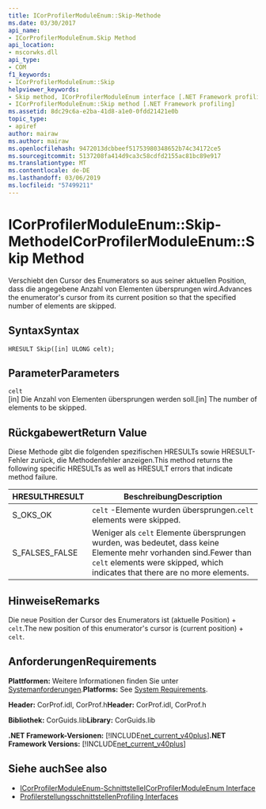 ```yaml
---
title: ICorProfilerModuleEnum::Skip-Methode
ms.date: 03/30/2017
api_name:
- ICorProfilerModuleEnum.Skip Method
api_location:
- mscorwks.dll
api_type:
- COM
f1_keywords:
- ICorProfilerModuleEnum::Skip
helpviewer_keywords:
- Skip method, ICorProfilerModuleEnum interface [.NET Framework profiling]
- ICorProfilerModuleEnum::Skip method [.NET Framework profiling]
ms.assetid: 8dc29c6a-e2ba-41d8-a1e0-0fdd21421e0b
topic_type:
- apiref
author: mairaw
ms.author: mairaw
ms.openlocfilehash: 9472013dcbbeef51753980348652b74c34172ce5
ms.sourcegitcommit: 5137208fa414d9ca3c58cdfd2155ac81bc89e917
ms.translationtype: MT
ms.contentlocale: de-DE
ms.lasthandoff: 03/06/2019
ms.locfileid: "57499211"
---
```

# <a name="icorprofilermoduleenumskip-method"></a><span data-ttu-id="c6add-102">ICorProfilerModuleEnum::Skip-Methode</span><span class="sxs-lookup"><span data-stu-id="c6add-102">ICorProfilerModuleEnum::Skip Method</span></span>
<span data-ttu-id="c6add-103">Verschiebt den Cursor des Enumerators so aus seiner aktuellen Position, dass die angegebene Anzahl von Elementen übersprungen wird.</span><span class="sxs-lookup"><span data-stu-id="c6add-103">Advances the enumerator's cursor from its current position so that the specified number of elements are skipped.</span></span>  
  
## <a name="syntax"></a><span data-ttu-id="c6add-104">Syntax</span><span class="sxs-lookup"><span data-stu-id="c6add-104">Syntax</span></span>  
  
```  
HRESULT Skip([in] ULONG celt);  
```  
  
## <a name="parameters"></a><span data-ttu-id="c6add-105">Parameter</span><span class="sxs-lookup"><span data-stu-id="c6add-105">Parameters</span></span>  
 `celt`  
 <span data-ttu-id="c6add-106">[in] Die Anzahl von Elementen übersprungen werden soll.</span><span class="sxs-lookup"><span data-stu-id="c6add-106">[in] The number of elements to be skipped.</span></span>  
  
## <a name="return-value"></a><span data-ttu-id="c6add-107">Rückgabewert</span><span class="sxs-lookup"><span data-stu-id="c6add-107">Return Value</span></span>  
 <span data-ttu-id="c6add-108">Diese Methode gibt die folgenden spezifischen HRESULTs sowie HRESULT-Fehler zurück, die Methodenfehler anzeigen.</span><span class="sxs-lookup"><span data-stu-id="c6add-108">This method returns the following specific HRESULTs as well as HRESULT errors that indicate method failure.</span></span>  
  
|<span data-ttu-id="c6add-109">HRESULT</span><span class="sxs-lookup"><span data-stu-id="c6add-109">HRESULT</span></span>|<span data-ttu-id="c6add-110">Beschreibung</span><span class="sxs-lookup"><span data-stu-id="c6add-110">Description</span></span>|  
|-------------|-----------------|  
|<span data-ttu-id="c6add-111">S_OK</span><span class="sxs-lookup"><span data-stu-id="c6add-111">S_OK</span></span>|<span data-ttu-id="c6add-112">`celt` -Elemente wurden übersprungen.</span><span class="sxs-lookup"><span data-stu-id="c6add-112">`celt` elements were skipped.</span></span>|  
|<span data-ttu-id="c6add-113">S_FALSE</span><span class="sxs-lookup"><span data-stu-id="c6add-113">S_FALSE</span></span>|<span data-ttu-id="c6add-114">Weniger als `celt` Elemente übersprungen wurden, was bedeutet, dass keine Elemente mehr vorhanden sind.</span><span class="sxs-lookup"><span data-stu-id="c6add-114">Fewer than `celt` elements were skipped, which indicates that there are no more elements.</span></span>|  
  
## <a name="remarks"></a><span data-ttu-id="c6add-115">Hinweise</span><span class="sxs-lookup"><span data-stu-id="c6add-115">Remarks</span></span>  
 <span data-ttu-id="c6add-116">Die neue Position der Cursor des Enumerators ist (aktuelle Position) + `celt`.</span><span class="sxs-lookup"><span data-stu-id="c6add-116">The new position of this enumerator's cursor is (current position) + `celt`.</span></span>  
  
## <a name="requirements"></a><span data-ttu-id="c6add-117">Anforderungen</span><span class="sxs-lookup"><span data-stu-id="c6add-117">Requirements</span></span>  
 <span data-ttu-id="c6add-118">**Plattformen:** Weitere Informationen finden Sie unter [Systemanforderungen](../../../../docs/framework/get-started/system-requirements.md).</span><span class="sxs-lookup"><span data-stu-id="c6add-118">**Platforms:** See [System Requirements](../../../../docs/framework/get-started/system-requirements.md).</span></span>  
  
 <span data-ttu-id="c6add-119">**Header:** CorProf.idl, CorProf.h</span><span class="sxs-lookup"><span data-stu-id="c6add-119">**Header:** CorProf.idl, CorProf.h</span></span>  
  
 <span data-ttu-id="c6add-120">**Bibliothek:** CorGuids.lib</span><span class="sxs-lookup"><span data-stu-id="c6add-120">**Library:** CorGuids.lib</span></span>  
  
 <span data-ttu-id="c6add-121">**.NET Framework-Versionen:** [!INCLUDE[net_current_v40plus](../../../../includes/net-current-v40plus-md.md)]</span><span class="sxs-lookup"><span data-stu-id="c6add-121">**.NET Framework Versions:** [!INCLUDE[net_current_v40plus](../../../../includes/net-current-v40plus-md.md)]</span></span>  
  
## <a name="see-also"></a><span data-ttu-id="c6add-122">Siehe auch</span><span class="sxs-lookup"><span data-stu-id="c6add-122">See also</span></span>
- [<span data-ttu-id="c6add-123">ICorProfilerModuleEnum-Schnittstelle</span><span class="sxs-lookup"><span data-stu-id="c6add-123">ICorProfilerModuleEnum Interface</span></span>](../../../../docs/framework/unmanaged-api/profiling/icorprofilermoduleenum-interface.md)
- [<span data-ttu-id="c6add-124">Profilerstellungsschnittstellen</span><span class="sxs-lookup"><span data-stu-id="c6add-124">Profiling Interfaces</span></span>](../../../../docs/framework/unmanaged-api/profiling/profiling-interfaces.md)
